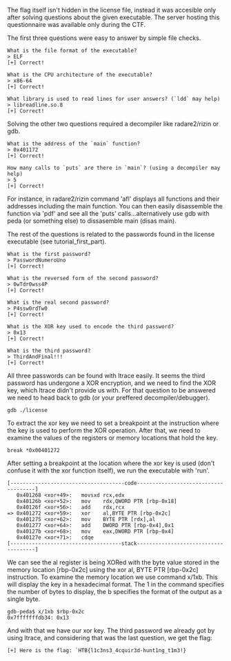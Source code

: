 The flag itself isn't hidden in the license file, instead it was accesible only after solving questions about the given executable. The server hosting this questionnaire was available only during the CTF.

The first three questions were easy to answer by simple file checks.

```
What is the file format of the executable?
> ELF
[+] Correct!

What is the CPU architecture of the executable?
> x86-64
[+] Correct!

What library is used to read lines for user answers? (`ldd` may help)
> libreadline.so.8
[+] Correct!
```
Solving the other two questions required a decompiler like radare2/rizin or gdb.
```
What is the address of the `main` function?
> 0x401172
[+] Correct!

How many calls to `puts` are there in `main`? (using a decompiler may help)
> 5
[+] Correct!
```
For instance, in radare2/rizin command 'afl' displays all functions and their addresses including the main function. You can then easily disassemble the function
via 'pdf' and see all the 'puts' calls...alternatively use gdb with peda (or something else) to dissasemble main (disas main).

The rest of the questions is related to the passwords found in the license executable (see tutorial_first_part). 
```
What is the first password?
> PasswordNumeroUno
[+] Correct!

What is the reversed form of the second password?
> 0wTdr0wss4P
[+] Correct!

What is the real second password?
> P4ssw0rdTw0
[+] Correct!

What is the XOR key used to encode the third password?
> 0x13
[+] Correct!

What is the third password?
> ThirdAndFinal!!!
[+] Correct!

```
All three passwords can be found with ltrace easily. It seems the third password has undergone a XOR encryption, and we need to find the XOR key, which
ltrace didn't provide us with. For that question to be answered we need to head back to gdb (or your preffered decompiler/debugger).

```
gdb ./license
```
To extract the xor key we need to set a breakpoint at the instruction where the key is used to perform the XOR operation. After that, we need to examine
the values of the registers or memory locations that hold the key.

```
break *0x00401272
```
After setting a breakpoint at the location where the xor key is used (don't confuse it with the xor function itself), we run the executable with 'run'.

```
[-------------------------------------code-------------------------------------]
   0x401268 <xor+49>:   movsxd rcx,edx
   0x40126b <xor+52>:   mov    rdx,QWORD PTR [rbp-0x18]
   0x40126f <xor+56>:   add    rdx,rcx
=> 0x401272 <xor+59>:   xor    al,BYTE PTR [rbp-0x2c]
   0x401275 <xor+62>:   mov    BYTE PTR [rdx],al
   0x401277 <xor+64>:   add    DWORD PTR [rbp-0x4],0x1
   0x40127b <xor+68>:   mov    eax,DWORD PTR [rbp-0x4]
   0x40127e <xor+71>:   cdqe
[------------------------------------stack-------------------------------------]

```
We can see the al register is being XORed with the byte value stored in the memory location [rbp-0x2c] using the xor al, 
BYTE PTR [rbp-0x2c] instruction. To examine the memory location we use command x/1xb. This will display the key in a hexadecimal format. The 1 in the command specifies the number of bytes to display,
the b specifies the format of the output as a single byte.

```
gdb-peda$ x/1xb $rbp-0x2c
0x7fffffffdb34: 0x13

```
And with that we have our xor key. The third password we already got by using ltrace, and considering that was the last question, we get the flag: 

```
[+] Here is the flag: `HTB{l1c3ns3_4cquir3d-hunt1ng_t1m3!}

```

